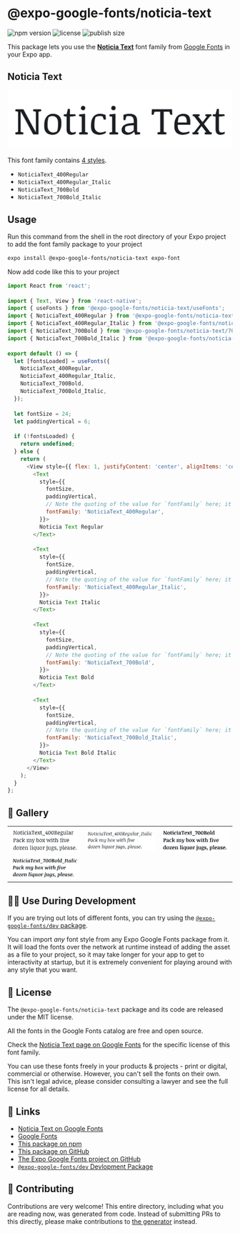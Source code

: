# @expo-google-fonts/noticia-text

![npm version](https://flat.badgen.net/npm/v/@expo-google-fonts/noticia-text)
![license](https://flat.badgen.net/github/license/expo/google-fonts)
![publish size](https://flat.badgen.net/packagephobia/install/@expo-google-fonts/noticia-text)

This package lets you use the [**Noticia Text**](https://fonts.google.com/specimen/Noticia+Text) font family from [Google Fonts](https://fonts.google.com/) in your Expo app.

## Noticia Text

![Noticia Text](./font-family.png)

This font family contains [4 styles](#-gallery).

- `NoticiaText_400Regular`
- `NoticiaText_400Regular_Italic`
- `NoticiaText_700Bold`
- `NoticiaText_700Bold_Italic`

## Usage

Run this command from the shell in the root directory of your Expo project to add the font family package to your project
```sh
expo install @expo-google-fonts/noticia-text expo-font
```

Now add code like this to your project
```js
import React from 'react';

import { Text, View } from 'react-native';
import { useFonts } from '@expo-google-fonts/noticia-text/useFonts';
import { NoticiaText_400Regular } from '@expo-google-fonts/noticia-text/400Regular';
import { NoticiaText_400Regular_Italic } from '@expo-google-fonts/noticia-text/400Regular_Italic';
import { NoticiaText_700Bold } from '@expo-google-fonts/noticia-text/700Bold';
import { NoticiaText_700Bold_Italic } from '@expo-google-fonts/noticia-text/700Bold_Italic';

export default () => {
  let [fontsLoaded] = useFonts({
    NoticiaText_400Regular,
    NoticiaText_400Regular_Italic,
    NoticiaText_700Bold,
    NoticiaText_700Bold_Italic,
  });

  let fontSize = 24;
  let paddingVertical = 6;

  if (!fontsLoaded) {
    return undefined;
  } else {
    return (
      <View style={{ flex: 1, justifyContent: 'center', alignItems: 'center' }}>
        <Text
          style={{
            fontSize,
            paddingVertical,
            // Note the quoting of the value for `fontFamily` here; it expects a string!
            fontFamily: 'NoticiaText_400Regular',
          }}>
          Noticia Text Regular
        </Text>

        <Text
          style={{
            fontSize,
            paddingVertical,
            // Note the quoting of the value for `fontFamily` here; it expects a string!
            fontFamily: 'NoticiaText_400Regular_Italic',
          }}>
          Noticia Text Italic
        </Text>

        <Text
          style={{
            fontSize,
            paddingVertical,
            // Note the quoting of the value for `fontFamily` here; it expects a string!
            fontFamily: 'NoticiaText_700Bold',
          }}>
          Noticia Text Bold
        </Text>

        <Text
          style={{
            fontSize,
            paddingVertical,
            // Note the quoting of the value for `fontFamily` here; it expects a string!
            fontFamily: 'NoticiaText_700Bold_Italic',
          }}>
          Noticia Text Bold Italic
        </Text>
      </View>
    );
  }
};

```

## 🔡 Gallery


||||
|-|-|-|
|![NoticiaText_400Regular](.//400Regular/NoticiaText_400Regular.ttf.png)|![NoticiaText_400Regular_Italic](.//400Regular_Italic/NoticiaText_400Regular_Italic.ttf.png)|![NoticiaText_700Bold](.//700Bold/NoticiaText_700Bold.ttf.png)||
|![NoticiaText_700Bold_Italic](.//700Bold_Italic/NoticiaText_700Bold_Italic.ttf.png)||||


## 👩‍💻 Use During Development

If you are trying out lots of different fonts, you can try using the [`@expo-google-fonts/dev` package](https://github.com/expo/google-fonts/tree/master/font-packages/dev#readme).

You can import *any* font style from any Expo Google Fonts package from it. It will load the fonts
over the network at runtime instead of adding the asset as a file to your project, so it may take longer
for your app to get to interactivity at startup, but it is extremely convenient
for playing around with any style that you want.

## 📖 License

The `@expo-google-fonts/noticia-text` package and its code are released under the MIT license.

All the fonts in the Google Fonts catalog are free and open source.

Check the [Noticia Text page on Google Fonts](https://fonts.google.com/specimen/Noticia+Text) for the specific license of this font family.

You can use these fonts freely in your products & projects - print or digital, commercial or otherwise. However, you can't sell the fonts on their own. This isn't legal advice, please consider consulting a lawyer and see the full license for all details.

## 🔗 Links

- [Noticia Text on Google Fonts](https://fonts.google.com/specimen/Noticia+Text)
- [Google Fonts](https://fonts.google.com/)
- [This package on npm](https://www.npmjs.com/package/@expo-google-fonts/noticia-text)
- [This package on GitHub](https://github.com/expo/google-fonts/tree/master/font-packages/noticia-text)
- [The Expo Google Fonts project on GitHub](https://github.com/expo/google-fonts)
- [`@expo-google-fonts/dev` Devlopment Package](https://github.com/expo/google-fonts/tree/master/font-packages/dev)

## 🤝 Contributing

Contributions are very welcome! This entire directory, including what you are reading now, was generated from code. Instead of submitting PRs to this directly, please make contributions to [the generator](https://github.com/expo/google-fonts/tree/master/packages/generator) instead.
